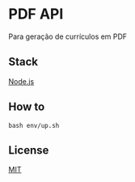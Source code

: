 # PDF API

Para geração de currículos em PDF

## Stack

[Node.js](https://nodejs.org/en/)

## How to

```
bash env/up.sh
```

## License

[MIT](./LICENSE)
